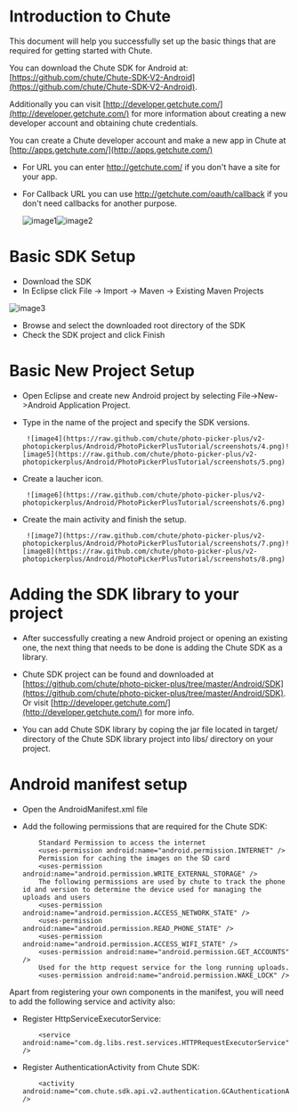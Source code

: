 
Introduction to Chute
====

This document will help you successfully set up the basic things that are required for
getting started with Chute.

You can download the Chute SDK for Android at:
[https://github.com/chute/Chute-SDK-V2-Android](https://github.com/chute/Chute-SDK-V2-Android).

Additionally you can visit [http://developer.getchute.com/](http://developer.getchute.com/) for more information about creating a new developer account and obtaining chute credentials.

You can create a Chute developer account and make a new app in Chute at [http://apps.getchute.com/](http://apps.getchute.com/)

- For URL you can enter http://getchute.com/ if you don't have a site for your app.
- For Callback URL you can use http://getchute.com/oauth/callback if you don't need callbacks for another purpose.
	
	![image1](https://raw.github.com/chute/photo-picker-plus/v2-photopickerplus/Android/PhotoPickerPlusTutorial/screenshots/1.png)![image2](https://raw.github.com/chute/photo-picker-plus/v2-photopickerplus/Android/PhotoPickerPlusTutorial/screenshots/2.png)  

Basic SDK Setup
====

* Download the SDK 
* In Eclipse click File -> Import -> Maven -> Existing Maven Projects

![image3](https://raw.github.com/chute/photo-picker-plus/v2-photopickerplus/Android/PhotoPickerPlusTutorial/screenshots/3.png)

* Browse and select the downloaded root directory of the SDK
* Check the SDK project and click Finish


Basic New Project Setup
====

* Open Eclipse and create new Android project by selecting File->New->Android Application Project.
* Type in the name of the project and specify the SDK versions.

       ![image4](https://raw.github.com/chute/photo-picker-plus/v2-photopickerplus/Android/PhotoPickerPlusTutorial/screenshots/4.png)![image5](https://raw.github.com/chute/photo-picker-plus/v2-photopickerplus/Android/PhotoPickerPlusTutorial/screenshots/5.png)
  
* Create a laucher icon.
 
       ![image6](https://raw.github.com/chute/photo-picker-plus/v2-photopickerplus/Android/PhotoPickerPlusTutorial/screenshots/6.png)
  
* Create the main activity and finish the setup.

       ![image7](https://raw.github.com/chute/photo-picker-plus/v2-photopickerplus/Android/PhotoPickerPlusTutorial/screenshots/7.png)![image8](https://raw.github.com/chute/photo-picker-plus/v2-photopickerplus/Android/PhotoPickerPlusTutorial/screenshots/8.png)
  
Adding the SDK library to your project
====

* After successfully creating a new Android project or opening an existing one, the next thing that needs to be done
  is adding the Chute SDK as a library.
* Chute SDK project can be found and downloaded at [https://github.com/chute/photo-picker-plus/tree/master/Android/SDK](https://github.com/chute/photo-picker-plus/tree/master/Android/SDK). Or visit [http://developer.getchute.com/](http://developer.getchute.com/) for more info.

* You can add Chute SDK library by coping the jar file located in target/ directory of the Chute SDK library project into libs/ directory on your project.
  
    
Android manifest setup
====

* Open the AndroidManifest.xml file 

* Add the following permissions that are required for the Chute SDK:

    ```
        Standard Permission to access the internet
        <uses-permission android:name="android.permission.INTERNET" />
        Permission for caching the images on the SD card
        <uses-permission android:name="android.permission.WRITE_EXTERNAL_STORAGE" />
        The following permissions are used by chute to track the phone id and version to determine the device used for managing the uploads and users
        <uses-permission android:name="android.permission.ACCESS_NETWORK_STATE" />
        <uses-permission android:name="android.permission.READ_PHONE_STATE" />
        <uses-permission android:name="android.permission.ACCESS_WIFI_STATE" />
        <uses-permission android:name="android.permission.GET_ACCOUNTS" />
        Used for the http request service for the long running uploads.
        <uses-permission android:name="android.permission.WAKE_LOCK" />
    ```

Apart from registering your own components in the manifest, you will need to add the following service and activity also:

* Register HttpServiceExecutorService:

    ```
        <service android:name="com.dg.libs.rest.services.HTTPRequestExecutorService" />
    ```
 
* Register AuthenticationActivity from Chute SDK:

    ```
        <activity android:name="com.chute.sdk.api.v2.authentication.GCAuthenticationActivity" />
    ```
 
